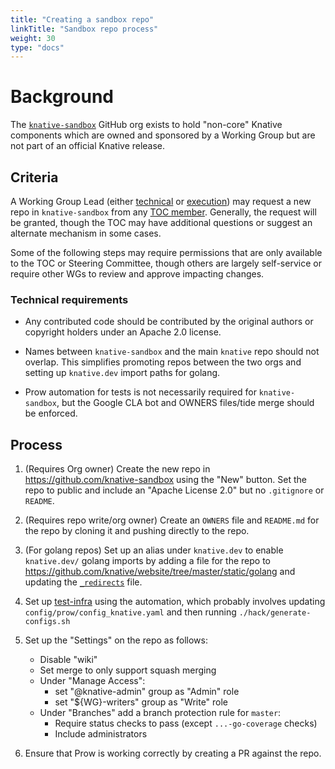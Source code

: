 ```yaml
---
title: "Creating a sandbox repo"
linkTitle: "Sandbox repo process"
weight: 30
type: "docs"
---
```


# Background

The [`knative-sandbox`](https://github.com/knative-sandbox) GitHub org exists to
hold "non-core" Knative components which are owned and sponsored by a Working
Group but are not part of an official Knative release.

## Criteria

A Working Group Lead (either
[technical](../ROLES.md#working-group-technical-lead) or
[execution](../ROLES.md#working-group-execution-lead)) may request a new repo in
`knative-sandbox` from any [TOC member](../TECH-OVERSIGHT-COMMITTEE.md).
Generally, the request will be granted, though the TOC may have additional
questions or suggest an alternate mechanism in some cases.

Some of the following steps may require permissions that are only available to
the TOC or Steering Committee, though others are largely self-service or require
other WGs to review and approve impacting changes.

### Technical requirements

- Any contributed code should be contributed by the original authors or
  copyright holders under an Apache 2.0 license.

- Names between `knative-sandbox` and the main `knative` repo should not
  overlap. This simplifies promoting repos between the two orgs and setting up
  `knative.dev` import paths for golang.

- Prow automation for tests is not necessarily required for `knative-sandbox`,
  but the Google CLA bot and OWNERS files/tide merge should be enforced.

## Process

1. (Requires Org owner) Create the new repo in
   https://github.com/knative-sandbox using the "New" button. Set the repo to
   public and include an "Apache License 2.0" but no `.gitignore` or `README`.

1. (Requires repo write/org owner) Create an `OWNERS` file and `README.md` for
   the repo by cloning it and pushing directly to the repo.

1. (For golang repos) Set up an alias under `knative.dev` to enable
   `knative.dev/` golang imports by adding a file for the repo to
   https://github.com/knative/website/tree/master/static/golang and updating the
   [`_redirects`](https://github.com/knative/website/blob/master/static/_redirects)
   file.

1. Set up
   [test-infra](https://github.com/knative/test-infra/blob/master/guides/prow_setup.md#setting-up-prow-for-a-new-repo-reviewers-assignment-and-auto-merge)
   using the automation, which probably involves updating
   `config/prow/config_knative.yaml` and then running
   `./hack/generate-configs.sh`

1. Set up the "Settings" on the repo as follows:

   - Disable "wiki"
   - Set merge to only support squash merging
   - Under "Manage Access":
     - set "@knative-admin" group as "Admin" role
     - set "\${WG}-writers" group as "Write" role
   - Under "Branches" add a branch protection rule for `master`:
     - Require status checks to pass (except `...-go-coverage` checks)
     - Include administrators

1. Ensure that Prow is working correctly by creating a PR against the repo.
